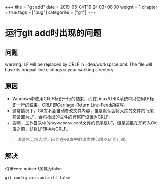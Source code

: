 +++
title = "git add"
date = 2019-05-04T19:24:03+08:00
weight = 1
chapter = true
tags = ["bug"]
categories = ["git"]
+++


# 运行git add时出现的问题
## 问题
warning: LF will be replaced by CRLF in .idea/workspace.xml.
The file will have its original line endings in your working directory
## 原因
- Windows中使用CRLF标识一行的结束，而在Linux/UNIX系统中只使用LF标识一行的结束。CRLF即Carriage-Return Line-Feed的缩写。
- 通常情况下，Git库不会自动修改文件内容，但是默认会将入库的文件的行尾符设置为LF，会将检出的文件的行尾符设置为CRLF。
- 说明：工作目录中的mywebdav.conf文件的行尾是LF，但是这里在即将入Git库之前，却将LF转换为CRLF。
> 该警告无伤大雅，因为在Git库中的该文件仍然以LF为行尾。
## 解决
设置core.autocrlf属性为false
~~~
git config core.autocrlf false
~~~

